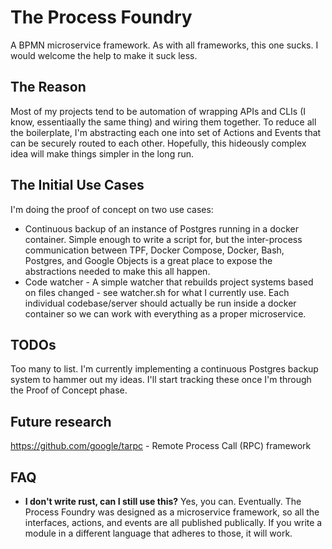 # The Process Foundry

A BPMN microservice framework. As with all frameworks, this one sucks. I would welcome the help to make it
suck less.

## The Reason

Most of my projects tend to be automation of wrapping APIs and CLIs (I know, essentiaally the same thing) and
wiring them together. To reduce all the boilerplate, I'm abstracting each one into  set of Actions and Events
that can be securely routed to each other. Hopefully, this hideously complex idea will make things simpler in
the long run.

## The Initial Use Cases

I'm doing the proof of concept on two use cases:

- Continuous backup of an instance of Postgres running in a docker container. Simple enough to write a script
  for, but the inter-process communication between TPF, Docker Compose, Docker, Bash, Postgres, and Google
  Objects is a great place to expose the abstractions needed to make this all happen.
- Code watcher - A simple watcher that rebuilds project systems based on files changed - see watcher.sh for
  what I currently use. Each individual codebase/server should actually be run inside a docker container so
  we can work with everything as a proper microservice.

## TODOs

Too many to list. I'm currently implementing a continuous Postgres backup system to hammer out my ideas.
I'll start tracking these once I'm through the Proof of Concept phase.

## Future research

https://github.com/google/tarpc - Remote Process Call (RPC) framework

## FAQ

- **I don't write rust, can I still use this?**
  Yes, you can. Eventually. The Process Foundry was designed as a microservice framework, so all
  the interfaces, actions, and events are all published publically. If you write a module in a different
  language that adheres to those, it will work.
